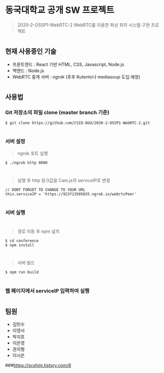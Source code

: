 # 동국대학교 공개 SW 프로젝트 
> 2020-2-OSSP1-WebRTC-2
> WebRTC를 이용한 화상 회의 시스템 구현 프로젝트  
#

## 현재 사용중인 기술
* 프론트엔드 : React 기반 HTML, CSS, Javascript, Node.js
* 백엔드 : Node.js
* WebRTC 중계 서버 : ngrok (추후 Kutento나 mediasoup 도입 예정)  
#
 
 ## 사용법
 ### Git 저장소의 파일 clone (master branch 기준)
  ```
  $ git clone https://github.com/CSID-DGU/2020-2-OSSP1-WebRTC-2.git
 ```  
 #
 ### 서버 설정
 > ngrok 포트 실행
 ```
 $ ./ngrok http 8080
 ```  
 #
 > 실행 후 http 링크값을 Cam.js의 serviceIP로 변경
 ```
 // DONT FORGET TO CHANGE TO YOUR URL
 this.serviceIP = 'https://923f13505655.ngrok.io/webrtcPeer'
 ```   
 #
 ### 서버 실행  
 #
 > 경로 이동 후 npm 설치
 ```
 $ cd conference
 $ npm install  
 ```  
 #
 
 > 서버 빌드 
 ```
 $ npm run build
 ```  
 #
 
 ### 웹 페이지에서 serviceIP 입력하여 실행  
 #

 ## 팀원
 * 김민수
 * 이영서
 * 박지호
 * 이은영
 * 권지형
 * 이시은

###https://scshim.tistory.com/6
